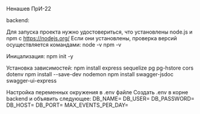 Ненашев ПрИ-22

backend:

Для запуска проекта нужно удостовериться, что установлены node.js и npm с https://nodejs.org/
Если они установлены, проверка версий осуществляется командами:
node -v
npm -v

Иницализация:
npm init -y

Установка зависимостей:
npm install express sequelize pg pg-hstore cors dotenv
npm install --save-dev nodemon
npm install swagger-jsdoc swagger-ui-express

Настройка переменных окружения в .env файле
Создать .env в корне backend и объявить следующее:
DB_NAME=
DB_USER=
DB_PASSWORD=
DB_HOST=
DB_PORT=
MAX_EVENTS_PER_DAY=